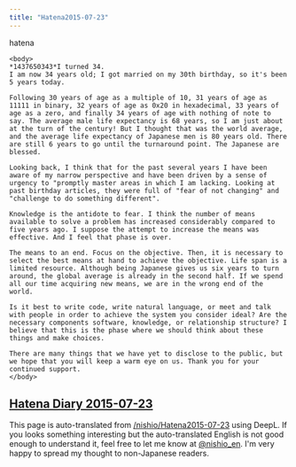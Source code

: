 ```yaml
---
title: "Hatena2015-07-23"
---
```


hatena

```
<body>
*1437650343*I turned 34.
I am now 34 years old; I got married on my 30th birthday, so it's been 5 years today.

Following 30 years of age as a multiple of 10, 31 years of age as 11111 in binary, 32 years of age as 0x20 in hexadecimal, 33 years of age as a zero, and finally 34 years of age with nothing of note to say. The average male life expectancy is 68 years, so I am just about at the turn of the century! But I thought that was the world average, and the average life expectancy of Japanese men is 80 years old. There are still 6 years to go until the turnaround point. The Japanese are blessed.

Looking back, I think that for the past several years I have been aware of my narrow perspective and have been driven by a sense of urgency to "promptly master areas in which I am lacking. Looking at past birthday articles, they were full of "fear of not changing" and "challenge to do something different".

Knowledge is the antidote to fear. I think the number of means available to solve a problem has increased considerably compared to five years ago. I suppose the attempt to increase the means was effective. And I feel that phase is over.

The means to an end. Focus on the objective. Then, it is necessary to select the best means at hand to achieve the objective. Life span is a limited resource. Although being Japanese gives us six years to turn around, the global average is already in the second half. If we spend all our time acquiring new means, we are in the wrong end of the world.

Is it best to write code, write natural language, or meet and talk with people in order to achieve the system you consider ideal? Are the necessary components software, knowledge, or relationship structure? I believe that this is the phase where we should think about these things and make choices.

There are many things that we have yet to disclose to the public, but we hope that you will keep a warm eye on us. Thank you for your continued support.
</body>
```


[Hatena Diary 2015-07-23](https://nishiohirokazu.hatenadiary.org/archive/2015/07/23)
---
This page is auto-translated from [/nishio/Hatena2015-07-23](https://scrapbox.io/nishio/Hatena2015-07-23) using DeepL. If you looks something interesting but the auto-translated English is not good enough to understand it, feel free to let me know at [@nishio_en](https://twitter.com/nishio_en). I'm very happy to spread my thought to non-Japanese readers.